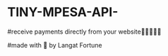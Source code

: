 # TINY-MPESA-API-

#receive payments directly from your website🐱‍👤🐘📌📌

#made with 💖 by Langat Fortune
